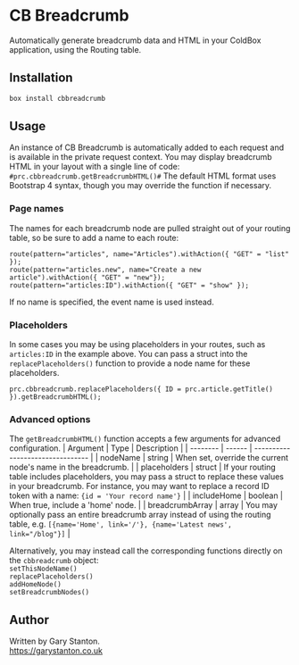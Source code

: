 # CB Breadcrumb

Automatically generate breadcrumb data and HTML in your ColdBox application, using the Routing table.

## Installation
```js
box install cbbreadcrumb
```

## Usage
An instance of CB Breadcrumb is automatically added to each request and is available in the private request context.
You may display breadcrumb HTML in your layout with a single line of code: `#prc.cbbreadcrumb.getBreadcrumbHTML()#`
The default HTML format uses Bootstrap 4 syntax, though you may override the function if necessary.

### Page names
The names for each breadcrumb node are pulled straight out of your routing table, so be sure to add a name to each route:
```
route(pattern="articles", name="Articles").withAction({ "GET" = "list" });
route(pattern="articles.new", name="Create a new article").withAction({ "GET" = "new"});
route(pattern="articles:ID").withAction({ "GET" = "show" });
```
If no name is specified, the event name is used instead.

### Placeholders
In some cases you may be using placeholders in your routes, such as `articles:ID` in the example above.
You can pass a struct into the `replacePlaceholders()` function to provide a node name for these placeholders.
```
prc.cbbreadcrumb.replacePlaceholders({ ID = prc.article.getTitle() }).getBreadcrumbHTML();
```

### Advanced options
The `getBreadcrumbHTML()` function accepts a few arguments for advanced configuration.
| Argument | Type   | Description                      |
| -------- | ------ | -------------------------------- |
| nodeName | string | When set, override the current node's name in the breadcrumb. |
| placeholders | struct | If your routing table includes placeholders, you may pass a struct to replace these values in your breadcrumb. For instance, you may want to replace a record ID token with a name: `{id = 'Your record name'}` |
| includeHome | boolean | When true, include a 'home' node. |
| breadcrumbArray | array | You may optionally pass an entire breadcrumb array instead of using the routing table, e.g. `[{name='Home', link='/'}, {name='Latest news', link="/blog"}]` |

Alternatively, you may instead call the corresponding functions directly on the `cbbreadcrumb` object:  
`setThisNodeName()`  
`replacePlaceholders()`  
`addHomeNode()`  
`setBreadcrumbNodes()`  


## Author
Written by Gary Stanton.  
https://garystanton.co.uk
